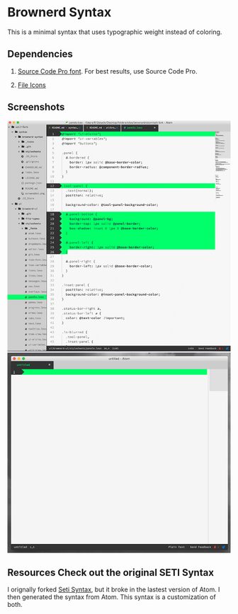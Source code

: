 # Brownerd Syntax

This is a minimal syntax that uses typographic weight instead of coloring.

## Dependencies

1. [Source Code Pro font](http://store1.adobe.com/cfusion/store/html/index.cfm?event=displayFontPackage&code=1960). For best results, use Source Code Pro.

2. [File Icons](https://atom.io/packages/file-icons)

## Screenshots
![Screenshot](https://github.com/brownerd/brownerd-syntax/raw/master/screenshot.png)
![Screenshot 2](https://github.com/brownerd/brownerd-syntax/raw/master/screenshot-2.png)


## Resources Check out the original SETI Syntax
I orignally forked [Seti Syntax](https://github.com/jesseweed/seti-syntax), but it broke in the lastest version of Atom. I then  generated the syntax from Atom. This syntax is a customization of both.
